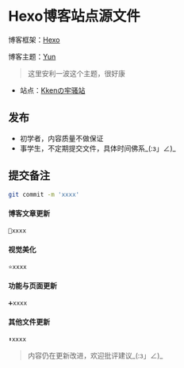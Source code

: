 # Hexo博客站点源文件

博客框架：[Hexo]((https://hexo.io/zh-cn/))

博客主题：[Yun](https://github.com/YunYouJun/hexo-theme-yun/)

> 这里安利一波这个主题，很好康

+ 站点：[Kkenの牢骚站 ](https://www.kkenblog.cn)

## 发布

+ 初学者，内容质量不做保证
+ 事学生，不定期提交文件，具体时间佛系\_(:з」∠)_

## 提交备注

```sh
git commit -m 'xxxx'
```

#### 博客文章更新

```sh
📄xxxx
```

#### 视觉美化

```sh
⭐xxxx
```

#### 功能与页面更新

```sh
➕xxxx
```

#### 其他文件更新

```sh
⬆xxxx
```

> 内容仍在更新改进，欢迎批评建议\_(:з」∠)_

